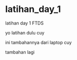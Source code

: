 # latihan_day_1
latihan day 1 FTDS 

yo latihan dulu cuy

ini tambahannya dari laptop cuy

tambahan lagi